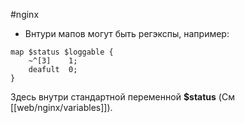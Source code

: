 #nginx
- Внтури мапов могут быть регэкспы, например:
```
map $status $loggable {
	~^[3]    1;
	deafult  0;
}
```
Здесь внутри стандартной переменной **$status** (См [[web/nginx/variables]]).

